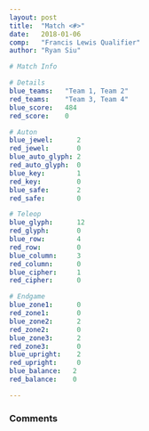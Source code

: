 ```yaml
---
layout: post
title:  "Match <#>"
date:   2018-01-06
comp:   "Francis Lewis Qualifier"
author: "Ryan Siu"

# Match Info

# Details
blue_teams:   "Team 1, Team 2"
red_teams:    "Team 3, Team 4"
blue_score:   484
red_score:    0

# Auton
blue_jewel:      2
red_jewel:       0
blue_auto_glyph: 2
red_auto_glyph:  0
blue_key:        1
red_key:         0
blue_safe:       2
red_safe:        0

# Teleop
blue_glyph:      12
red_glyph:       0
blue_row:        4
red_row:         0
blue_column:     3
red_column:      0
blue_cipher:     1
red_cipher:      0

# Endgame
blue_zone1:      0
red_zone1:       0
blue_zone2:      2
red_zone2:       0
blue_zone3:      2
red_zone3:       0
blue_upright:    2
red_upright:     0
blue_balance:   2
red_balance:    0

---
```


### Comments
